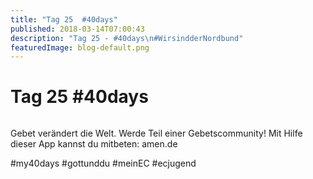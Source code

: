 ```yaml
---
title: "Tag 25  #40days"
published: 2018-03-14T07:00:43
description: "Tag 25 - #40days\n#WirsindderNordbund"
featuredImage: blog-default.png
---
```


# Tag 25  #40days

<img loading="lazy" src="old/40DAYS_03-14_WITH-tag-25.jpg" alt>

Gebet verändert die Welt. Werde Teil einer Gebetscommunity! Mit Hilfe dieser App kannst du mitbeten: amen.de

#my40days #gottunddu #meinEC #ecjugend